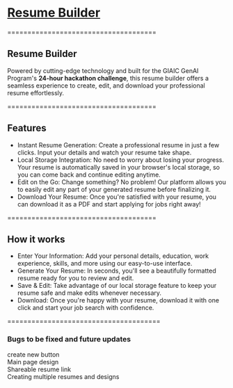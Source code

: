 <h1><a href="">Resume Builder</a></h1>

=====================================

<h2>Resume Builder</h2>

Powered by cutting-edge technology and built for the GIAIC GenAI Program's <b>24-hour hackathon challenge</b>, this resume builder offers a seamless experience to create, edit, and download your professional resume effortlessly.

=====================================

<h2>Features</h2>

<ul>
    <li>Instant Resume Generation: Create a professional resume in just a few clicks. Input your details and watch your resume take shape.</li>
    <li>Local Storage Integration: No need to worry about losing your progress. Your resume is automatically saved in your browser's local storage, so you can come back and continue editing anytime.</li>
    <li>Edit on the Go: Change something? No problem! Our platform allows you to easily edit any part of your generated resume before finalizing it.</li>
    <li>Download Your Resume: Once you're satisfied with your resume, you can download it as a PDF and start applying for jobs right away!</li>
</ul>

=====================================

<h2>How it works</h2>

<ul>
    <li>Enter Your Information: Add your personal details, education, work experience, skills, and more using our easy-to-use interface.</li>
    <li>Generate Your Resume: In seconds, you'll see a beautifully formatted resume ready for you to review and edit.</li>
    <li>Save & Edit: Take advantage of our local storage feature to keep your resume safe and make edits whenever necessary.</li>
    <li>Download: Once you're happy with your resume, download it with one click and start your job search with confidence.</li>
</ul>

======================================

<h3>Bugs to be fixed and future updates</h3>

<p>
    create new button <br>
    Main page design <br>
    Shareable resume link <br>
    Creating multiple resumes and designs
</p>